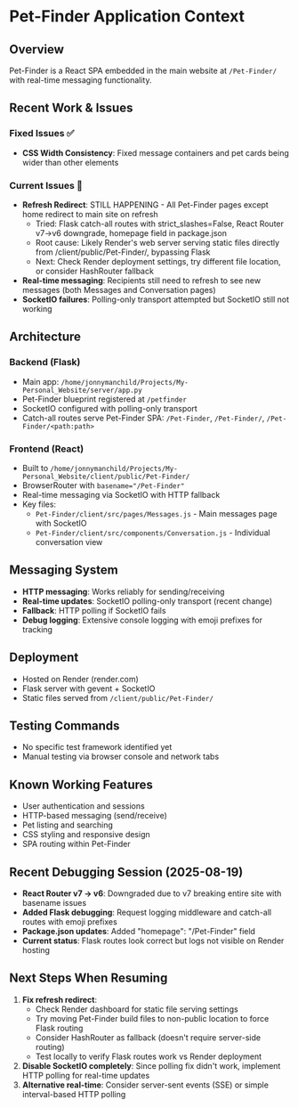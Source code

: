 # Pet-Finder Application Context

## Overview
Pet-Finder is a React SPA embedded in the main website at `/Pet-Finder/` with real-time messaging functionality.

## Recent Work & Issues

### Fixed Issues ✅
- **CSS Width Consistency**: Fixed message containers and pet cards being wider than other elements

### Current Issues 🔧
- **Refresh Redirect**: STILL HAPPENING - All Pet-Finder pages except home redirect to main site on refresh
  - Tried: Flask catch-all routes with strict_slashes=False, React Router v7→v6 downgrade, homepage field in package.json
  - Root cause: Likely Render's web server serving static files directly from /client/public/Pet-Finder/, bypassing Flask
  - Next: Check Render deployment settings, try different file location, or consider HashRouter fallback
- **Real-time messaging**: Recipients still need to refresh to see new messages (both Messages and Conversation pages)
- **SocketIO failures**: Polling-only transport attempted but SocketIO still not working

## Architecture

### Backend (Flask)
- Main app: `/home/jonnymanchild/Projects/My-Personal_Website/server/app.py`
- Pet-Finder blueprint registered at `/petfinder` 
- SocketIO configured with polling-only transport
- Catch-all routes serve Pet-Finder SPA: `/Pet-Finder`, `/Pet-Finder/`, `/Pet-Finder/<path:path>`

### Frontend (React)
- Built to `/home/jonnymanchild/Projects/My-Personal_Website/client/public/Pet-Finder/`
- BrowserRouter with `basename="/Pet-Finder"`
- Real-time messaging via SocketIO with HTTP fallback
- Key files:
  - `Pet-Finder/client/src/pages/Messages.js` - Main messages page with SocketIO
  - `Pet-Finder/client/src/components/Conversation.js` - Individual conversation view

## Messaging System
- **HTTP messaging**: Works reliably for sending/receiving 
- **Real-time updates**: SocketIO polling-only transport (recent change)
- **Fallback**: HTTP polling if SocketIO fails
- **Debug logging**: Extensive console logging with emoji prefixes for tracking

## Deployment
- Hosted on Render (render.com)
- Flask server with gevent + SocketIO
- Static files served from `/client/public/Pet-Finder/`

## Testing Commands
- No specific test framework identified yet
- Manual testing via browser console and network tabs

## Known Working Features
- User authentication and sessions
- HTTP-based messaging (send/receive)
- Pet listing and searching
- CSS styling and responsive design
- SPA routing within Pet-Finder

## Recent Debugging Session (2025-08-19)
- **React Router v7 → v6**: Downgraded due to v7 breaking entire site with basename issues
- **Added Flask debugging**: Request logging middleware and catch-all routes with emoji prefixes
- **Package.json updates**: Added "homepage": "/Pet-Finder" field
- **Current status**: Flask routes look correct but logs not visible on Render hosting

## Next Steps When Resuming
1. **Fix refresh redirect**: 
   - Check Render dashboard for static file serving settings
   - Try moving Pet-Finder build files to non-public location to force Flask routing
   - Consider HashRouter as fallback (doesn't require server-side routing)
   - Test locally to verify Flask routes work vs Render deployment
2. **Disable SocketIO completely**: Since polling fix didn't work, implement HTTP polling for real-time updates
3. **Alternative real-time**: Consider server-sent events (SSE) or simple interval-based HTTP polling